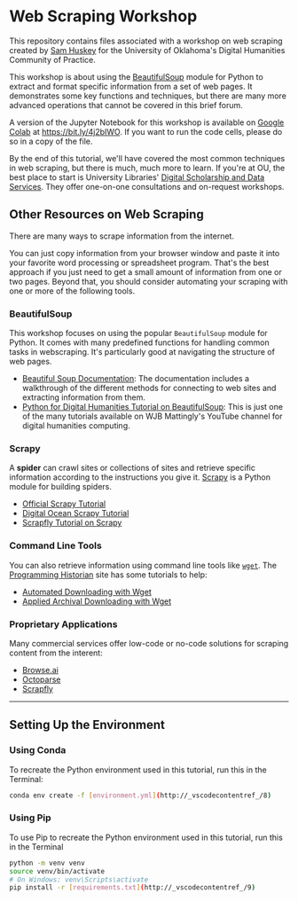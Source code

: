 # Web Scraping Workshop

This repository contains files associated with a workshop on web scraping created by [Sam Huskey](https://sjhuskey.info/) for the University of Oklahoma's Digital Humanities Community of Practice.

This workshop is about using the [BeautifulSoup](https://www.crummy.com/software/BeautifulSoup/) module for Python to extract and format specific information from a set of web pages. It demonstrates some key functions and techniques, but there are many more advanced operations that cannot be covered in this brief forum.

A version of the Jupyter Notebook for this workshop is available on [Google Colab](https://colab.research.google.com/drive/1IjHOhmEKamnqMP8VCOY3uUzcjkTkHikW#scrollTo=p3byaK2jEObF) at <https://bit.ly/4j2bIWO>. If you want to run the code cells, please do so in a copy of the file.

By the end of this tutorial, we'll have covered the most common techniques in web scraping, but there is much, much more to learn. If you're at OU, the best place to start is University Libraries' [Digital Scholarship and Data Services](https://libraries.ou.edu/units/digital-scholarship-and-data-services#:~:text=Digital%20Scholarship%20%40%20OU%20Libraries%20supports%20collaborative%2C%20cross-disciplinary,that%20build%20on%20traditional%20research%20and%20teaching%20methods.). They offer one-on-one consultations and on-request workshops.

## Other Resources on Web Scraping

There are many ways to scrape information from the internet. 

You can just copy information from your browser window and paste it into your favorite word processing or spreadsheet program. That's the best approach if you just need to get a small amount of information from one or two pages. Beyond that, you should consider automating your scraping with one or more of the following tools.

### BeautifulSoup

This workshop focuses on using the popular `BeautifulSoup` module for Python. It comes with many predefined functions for handling common tasks in webscraping. It's particularly good at navigating the structure of web pages.

- [Beautiful Soup Documentation](https://www.crummy.com/software/BeautifulSoup/bs4/doc/): The documentation includes a walkthrough of the different methods for connecting to web sites and extracting information from them.
- [Python for Digital Humanities Tutorial on BeautifulSoup](https://www.youtube.com/watch?v=_tdW6n7lUX4): This is just one of the many tutorials available on WJB Mattingly's YouTube channel for digital humanities computing.

### Scrapy

A **spider** can crawl sites or collections of sites and retrieve specific information according to the instructions you give it. [Scrapy](https://scrapy.org/) is a Python module for building spiders. 

- [Official Scrapy Tutorial](https://docs.scrapy.org/en/latest/intro/tutorial.html)
- [Digital Ocean Scrapy Tutorial](https://www.digitalocean.com/community/tutorials/how-to-crawl-a-web-page-with-scrapy-and-python-3)
- [Scrapfly Tutorial on Scrapy](https://scrapfly.io/blog/web-scraping-with-scrapy/)

### Command Line Tools

You can also retrieve information using command line tools like [`wget`](https://www.gnu.org/software/wget/). The [Programming Historian](https://programminghistorian.org/) site has some tutorials to help:

- [Automated Downloading with Wget](https://programminghistorian.org/en/lessons/automated-downloading-with-wget)
- [Applied Archival Downloading with Wget](https://programminghistorian.org/en/lessons/applied-archival-downloading-with-wget)

### Proprietary Applications

Many commercial services offer low-code or no-code solutions for scraping content from the interent:

- [Browse.ai](https://www.browse.ai/)
- [Octoparse](https://www.octoparse.com/)
- [Scrapfly](https://scrapfly.io/)

_____
## Setting Up the Environment

### Using Conda
To recreate the Python environment used in this tutorial, run this in the Terminal:
```bash
conda env create -f [environment.yml](http://_vscodecontentref_/8)
```

### Using Pip

To use Pip to recreate the Python environment used in this tutorial, run this in the Terminal
```bash
python -m venv venv
source venv/bin/activate  
# On Windows: venv\Scripts\activate
pip install -r [requirements.txt](http://_vscodecontentref_/9)
```
